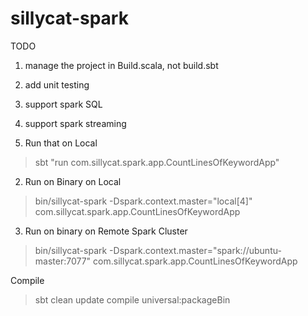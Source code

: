 sillycat-spark
==============

TODO

1. manage the project in Build.scala, not build.sbt
2. add unit testing
3. support spark SQL
4. support spark streaming

1. Run that on Local
>sbt "run com.sillycat.spark.app.CountLinesOfKeywordApp"

2. Run on Binary on Local
>bin/sillycat-spark -Dspark.context.master="local[4]" com.sillycat.spark.app.CountLinesOfKeywordApp

3. Run on binary on Remote Spark Cluster
>bin/sillycat-spark -Dspark.context.master="spark://ubuntu-master:7077" com.sillycat.spark.app.CountLinesOfKeywordApp

Compile
>sbt clean update compile universal:packageBin